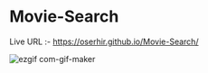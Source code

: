 # Movie-Search

Live URL :- https://oserhir.github.io/Movie-Search/

![ezgif com-gif-maker](https://user-images.githubusercontent.com/82850895/188331831-a92e88d0-715c-41aa-b17a-f4c83c365601.gif)
